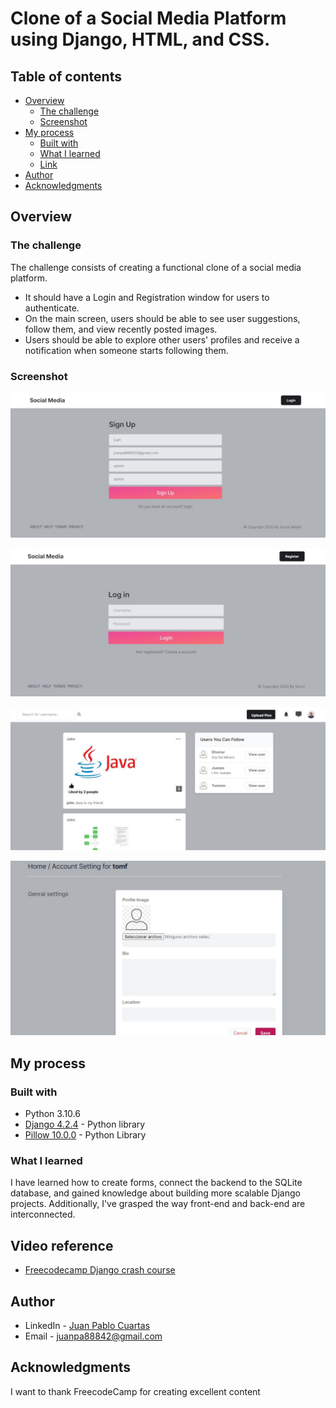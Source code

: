 

# Clone of a Social Media Platform using Django, HTML, and CSS.


## Table of contents

- [Overview](#overview)
  - [The challenge](#the-challenge)
  - [Screenshot](#screenshot)
- [My process](#my-process)
  - [Built with](#built-with)
  - [What I learned](#what-i-learned)
  - [Link](#video-reference)
- [Author](#author)
- [Acknowledgments](#acknowledgments)


## Overview

### The challenge

The challenge consists of creating a functional clone of a social media platform.

- It should have a Login and Registration window for users to authenticate.
- On the main screen, users should be able to see user suggestions, follow them, and view recently posted images.
- Users should be able to explore other users' profiles and receive a notification when someone starts following them.

### Screenshot

![](./imagenesReadme/register.JPG)

![](./imagenesReadme/login.JPG)

![](./imagenesReadme/principal.JPG)

![](./imagenesReadme/user.JPG)

## My process

### Built with

- Python 3.10.6
- [Django 4.2.4](https://docs.python.org/3/library/turtle.html](https://www.djangoproject.com/)) - Python library
- [Pillow 10.0.0](https://pypi.org/project/Pillow/) - Python Library


### What I learned


I have learned how to create forms, connect the backend to the SQLite database, and gained knowledge about building more scalable Django projects. Additionally, I've grasped the way front-end and back-end are interconnected.

## Video reference

- [Freecodecamp Django crash course](https://www.youtube.com/watch?v=jBzwzrDvZ18&t=27194s)

## Author

- LinkedIn - [Juan Pablo Cuartas](https://www.your-site.com)
- Email - [juanpa88842@gmail.com](https://www.linkedin.com/in/juanpablocuartas/)

## Acknowledgments

I want to thank FreecodeCamp for creating excellent content
